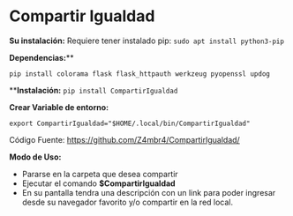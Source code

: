 # Compartir Igualdad
**Su instalación:**
Requiere tener instalado pip:
`sudo apt install python3-pip`


**Dependencias:****

`pip install colorama flask flask_httpauth werkzeug pyopenssl updog`

****Instalación:**
`pip install CompartirIgualdad`

**Crear Variable de entorno:**

`export CompartirIgualdad="$HOME/.local/bin/CompartirIgualdad"`


Código Fuente: https://github.com/Z4mbr4/CompartirIgualdad/

**Modo de Uso:**

- Pararse en la carpeta que desea compartir
- Ejecutar el comando **$CompartirIgualdad**
- En su pantalla tendra una descripción con un link para poder ingresar desde su navegador favorito y/o compartir en la red local.
